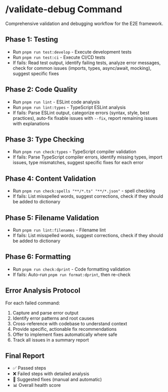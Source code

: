 # /validate-debug Command

Comprehensive validation and debugging workflow for the E2E framework.

## Phase 1: Testing

- Run `pnpm run test:develop` - Execute development tests
- Run `pnpm run test:ci` - Execute CI/CD tests
- If fails: Read test output, identify failing tests, analyze error messages, check for common issues (imports, types, async/await, mocking), suggest specific fixes

## Phase 2: Code Quality

- Run `pnpm run lint` - ESLint code analysis
- Run `pnpm run lint:types` - TypeScript ESLint analysis
- If fails: Parse ESLint output, categorize errors (syntax, style, best practices), auto-fix fixable issues with `--fix`, report remaining issues with explanations

## Phase 3: Type Checking

- Run `pnpm run check:types` - TypeScript compiler validation
- If fails: Parse TypeScript compiler errors, identify missing types, import issues, type mismatches, suggest specific fixes for each error

## Phase 4: Content Validation

- Run `pnpm run check:spells "**/*.ts" "**/*.json"` - spell checking
- If fails: List misspelled words, suggest corrections, check if they should be added to dictionary

## Phase 5: Filename Validation

- Run `pnpm run lint:filenames` - Filename lint
- If fails: List misspelled words, suggest corrections, check if they should be added to dictionary

## Phase 6: Formatting

- Run `pnpm run check:dprint` - Code formatting validation
- If fails: Auto-run `pnpm run format:dprint`, then re-check

## Error Analysis Protocol

For each failed command:

1. Capture and parse error output
2. Identify error patterns and root causes
3. Cross-reference with codebase to understand context
4. Provide specific, actionable fix recommendations
5. Offer to implement fixes automatically where safe
6. Track all issues in a summary report

## Final Report

- ✅ Passed steps
- ❌ Failed steps with detailed analysis
- 🔧 Suggested fixes (manual and automatic)
- 📊 Overall health score
